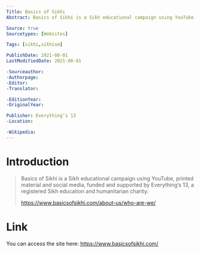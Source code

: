 ```yaml
---
Title: Basics of Sikhi
Abstract: Basics of Sikhi is a Sikh educational campaign using YouTube, printed material and social media, funded and supported by Everything’s 13, a registered Sikh education and humanitarian charity.

Source: true
Sourcetypes: [Websites]

Tags: [sikhi,sikhism]

PublishDate: 2021-08-01
LastModifiedDate: 2021-08-01

-Sourceauthor: 
-Authorpage:
-Editor:
-Translator:

-EditionYear:
-OriginalYear:

Publisher: Everything’s 13
-Location:

-Wikipedia:
---
```

# Introduction
>Basics of Sikhi is a Sikh educational campaign using YouTube, printed material and social media, funded and supported by Everything’s 13, a registered Sikh education and humanitarian charity.
>
>https://www.basicsofsikhi.com/about-us/who-are-we/

# Link
You can access the site here: https://www.basicsofsikhi.com/